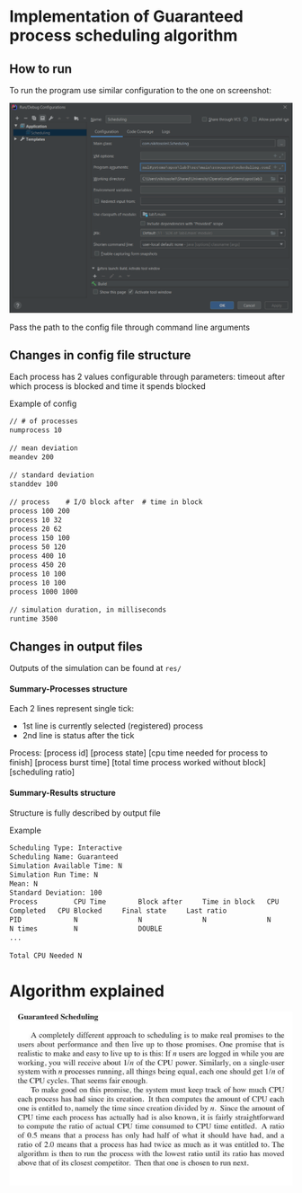# Implementation of Guaranteed process scheduling algorithm

## How to run

To run the program use similar configuration to the one on screenshot:

<img src="pics/configs.png">

Pass the path to the config file through command line arguments

## Changes in config file structure

Each process has 2 values configurable through parameters: timeout after which process is blocked and time it spends blocked

Example of config
```
// # of processes	
numprocess 10

// mean deviation
meandev 200

// standard deviation
standdev 100

// process    # I/O block after  # time in block
process 100 200
process 10 32
process 20 62
process 150 100
process 50 120
process 400 10
process 450 20
process 10 100
process 10 100
process 1000 1000

// simulation duration, in milliseconds
runtime 3500
```
## Changes in output files

Outputs of the simulation can be found at ```res/```

#### Summary-Processes structure

Each 2 lines represent single tick: 
- 1st line is currently selected (registered) process
- 2nd line is status after the tick

Process: [process id] [process state] [cpu time needed for process to finish]
[process burst time] [total time process worked without block] [scheduling ratio]

#### Summary-Results structure

Structure is fully described by output file

Example
```
Scheduling Type: Interactive
Scheduling Name: Guaranteed
Simulation Available Time: N
Simulation Run Time: N
Mean: N
Standard Deviation: 100
Process         CPU Time        Block after     Time in block   CPU Completed   CPU Blocked     Final state     Last ratio      
PID             N               N               N               N               N times         N               DOUBLE           
...

Total CPU Needed N
```

# Algorithm explained

<img src="pics/algorithm.jpg">

